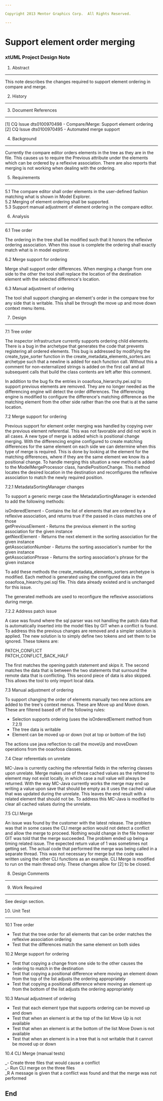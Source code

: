 ```yaml
---

Copyright 2013 Mentor Graphics Corp.  All Rights Reserved.

---
```


# Support element order merging
### xtUML Project Design Note

1. Abstract
-----------
This note describes the changes required to support element ordering in compare
and merge.

2. History
----------

3. Document References
----------------------
[1] CQ Issue dts0100970498 - Compare/Merge: Support element ordering
[2] CQ Issue dts0100970495 - Automated merge support  

4. Background
-------------
Currently the compare editor orders elements in the tree as they are in the
file.  This causes us to require the Previous attribute under the elements which
can be ordered by a reflexive association.  There are also reports that merging
is not working when dealing with the ordering.

5. Requirements
---------------
5.1 The compare editor shall order elements in the user-defined fashion matching
what is shown in Model Explorer.  
5.2 Merging of element ordering shall be supported.  
5.3 Support manual adjustment of element ordering in the compare editor.

6. Analysis
-----------
6.1 Tree order

The ordering in the tree shall be modified such that it honors the reflexive
ordering association.  When this issue is complete the ordering shall exactly
match what is in model explorer.

6.2 Merge support for ordering

Merge shall support order differences.  When merging a change from one side to
the other the tool shall replace the location of the destination element with
the selected difference's location.

6.3 Manual adjustment of ordering

The tool shall support changing an element's order in the compare tree for any
side that is writable.  This shall be through the move up and move down context
menu items.

7. Design
---------
7.1 Tree order

The inspector infrastructure currently supports ordering child elements.  There
is a bug in the archetype that generates the code that prevents registering all
ordered elements.  This bug is addressed by modifying the create_type_sorter
function in the create_metadata_elements_sorters.arc archetype such that a
newline is added for each function call.  Without this a comment for
non-externalized strings is added on the first call and all subsequent calls
that build the class contents are left after this comment.

In addition to the bug fix the entries in ooaofooa_hierarchy.pei.sql to support
previous elements are removed.  They are no longer needed as the differencing
engine will detect the order differences.  The differencing engine is modified
to configure the difference's matching difference as the matching element from
the other side rather than the one that is at the same location.

7.2 Merge support for ordering

Previous support for element order merging was handled by copying over the
previous element referential.  This was not favorable and did not work in all
cases.  A new type of merge is added which is positional change merging.  With
the differencing engine configured to create matching differences for the same
element on each side we can determine when this type of merge is required.  This
is done by looking at the element for the matching differences, where if they
are the same element we know its a positional change.  To handle merging this
situation a new method is added to the ModelMergeProcessor class,
handlePositionChange.  This method locates the desired location in the
destination and reconfigures the reflexive association to match the newly
required position.

7.2.1 MetadataSortingManager changes

To support a generic merge case the MetadataSortingManager is extended to add
the following methods:

isOrderedElement - Contains the list of elements that are ordered by a reflexive
                   association, and returns true if the passed in class matches
                   one of those  
getPreviousElement - Returns the previous element in the sorting association for
				     the given instance  
getNextElement - Returns the next element in the sorting association for the
                 given instance  
getAssociationNumber - Returns the sorting association's number for the given
					   instance  
getAssociationPhrase - Returns the sorting association's phrase for the given
					   instance  

To add these methods the create_metadata_elements_sorters archetype is modified.
Each method is generated using the configured data in the
ooaofooa_hiearchy.pei.sql file.  This data already existed and is unchanged for
this issue.

The generated methods are used to reconfigure the reflexive associations during
merge.

7.2.2 Address patch issue

A case was found where the sql parser was not handling the patch data that is
automatically inserted into the model files by GIT when a conflict is found.  To
address this the previous changes are removed and a simpler solution is applied.
The new solution is to simply define two tokens and set them to be ignored.
These tokens are:

PATCH_CONFLICT  
PATCH_CONFLICT_BACK_HALF

The first matches the opening patch statement and skips it.  The second matches
the data that is between the two statements that surround the remote data that
is conflicting.  This second piece of data is also skipped.  This allows the
tool to only import local data.

7.3 Manual adjustment of ordering

To support changing the order of elements manually two new actions are added to
the tree's context menus.  These are Move up and Move down.  These are filtered
based off of the following rules:

- Selection supports ordering (uses the isOrderedElement method from 7.2.1)
- The tree data is writable
- Element can be moved up or down (not at top or bottom of the list)

The actions use java reflection to call the moveUp and moveDown operations from
the ooaofooa classes.

7.4 Clear referentials on unrelate

MC-Java is currently caching the referential fields in the referring classes
upon unrelate.  Merge makes use of these cached values as the referred to
element may not exist locally, in which case a null value will always be
returned.  With the way MC-Java currently works the merge may end up writing a
value upon save that should be empty as it uses the cached value that was
updated during the unrelate.  This leaves the end result with a related element
that should not be.  To address this MC-Java is modified to clear all cached
values during the unrelate.

7.5 CLI Merge

An issue was found by the customer with the latest release.  The problem was
that in some cases the CLI merge action would not detect a conflict and allow
the merge to proceed.  Nothing would change in the file however GIT was told
that the merge succeeded.  The problem ended up being a timing related issue.
The expected return value of 1 was sometimes not getting set.  The actual code
that performed the merge was being called in a separate thread.  This was not
necessary for merge but the code was written using the other CLI functions as
an example.  CLI Merge is modified to run on the main thread only.  These
changes allow for [2] to be closed.


8. Design Comments
------------------

9. Work Required
----------------
See design section.

10. Unit Test
------------
10.1 Tree order

- Test that the tree order for all elements that can be order matches the
  reflexive association ordering
- Test that the differences match the same element on both sides

10.2 Merge support for ordering

- Test that copying a change from one side to the other causes the ordering to
  match in the destination
- Test that copying a positional difference where moving an element down from
  the top of the list adjusts the ordering appropriately
- Test that copying a positional difference where moving an element up from
  the bottom of the list adjusts the ordering appropriately  

10.3 Manual adjustment of ordering

- Test that each element type that supports ordering can be moved up and down
- Test that when an element is at the top of the list Move Up is not available
- Test that when an element is at the bottom of the list Move Down is not
  available
- Test that when an element is in a tree that is not writable that it cannot be
  moved up or down

10.4 CLI Merge (manual tests)

_- Create three files that would cause a conflict  
_- Run CLI merge on the three files  
_R A message is given that a conflict was found and that the merge was not
   performed
 
End
---

